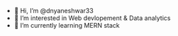 - 👋 Hi, I’m @dnyaneshwar33
- 👀 I’m interested in Web devlopement & Data analytics
- 🌱 I’m currently learning MERN stack


<!---
dnyaneshwar33/dnyaneshwar33 is a ✨ special ✨ repository because its `README.md` (this file) appears on your GitHub profile.
You can click the Preview link to take a look at your changes.
--->
